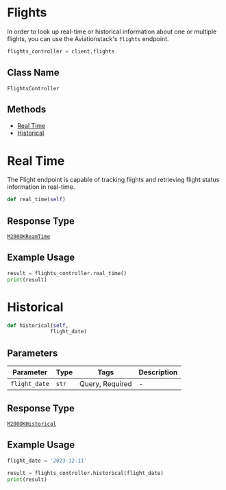 # Flights

In order to look up real-time or historical information about one or multiple flights, you can use the Aviationstack's `flights` endpoint.

```python
flights_controller = client.flights
```

## Class Name

`FlightsController`

## Methods

* [Real Time](../../doc/controllers/flights.md#real-time)
* [Historical](../../doc/controllers/flights.md#historical)


# Real Time

The Flight endpoint is capable of tracking flights and retrieving flight status information in real-time.

```python
def real_time(self)
```

## Response Type

[`M200OKReamTime`](../../doc/models/m200-ok-ream-time.md)

## Example Usage

```python
result = flights_controller.real_time()
print(result)
```


# Historical

```python
def historical(self,
              flight_date)
```

## Parameters

| Parameter | Type | Tags | Description |
|  --- | --- | --- | --- |
| `flight_date` | `str` | Query, Required | - |

## Response Type

[`M200OKHistorical`](../../doc/models/m200-ok-historical.md)

## Example Usage

```python
flight_date = '2023-12-11'

result = flights_controller.historical(flight_date)
print(result)
```


